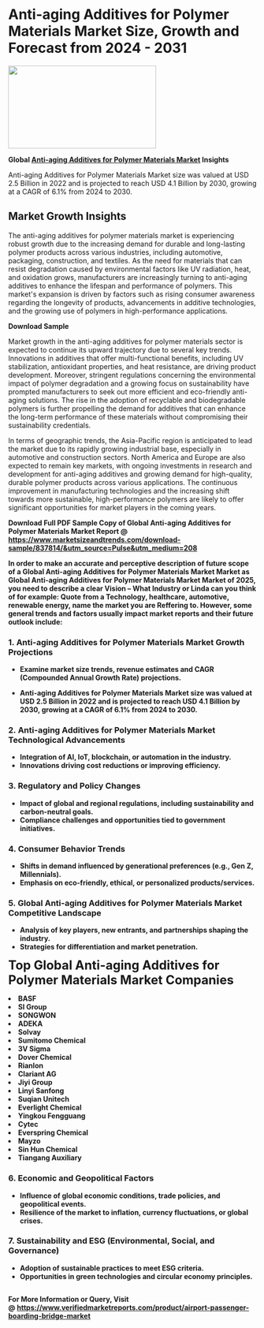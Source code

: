 <H1>Anti-aging Additives for Polymer Materials Market Size, Growth and Forecast from 2024 - 2031</H1><img class="aligncenter size-medium wp-image-584254" src="https://thirdeyenews.in/wp-content/uploads/2024/09/Global-Market-Research-300x168.jpeg" alt="" width="300" height="168" /><p><strong>Global&nbsp;<a href="https://www.marketsizeandtrends.com/download-sample/837814/&amp;utm_source=Pulse&amp;utm_medium=208">Anti-aging Additives for Polymer Materials Market</a> Insights</strong></p><p>Anti-aging Additives for Polymer Materials Market size was valued at USD 2.5 Billion in 2022 and is projected to reach USD 4.1 Billion by 2030, growing at a CAGR of 6.1% from 2024 to 2030.</p><p><h2>Market Growth Insights</h2> <p>The anti-aging additives for polymer materials market is experiencing robust growth due to the increasing demand for durable and long-lasting polymer products across various industries, including automotive, packaging, construction, and textiles. As the need for materials that can resist degradation caused by environmental factors like UV radiation, heat, and oxidation grows, manufacturers are increasingly turning to anti-aging additives to enhance the lifespan and performance of polymers. This market's expansion is driven by factors such as rising consumer awareness regarding the longevity of products, advancements in additive technologies, and the growing use of polymers in high-performance applications.</p> <p><strong>Download Sample</strong></p> <p>Market growth in the anti-aging additives for polymer materials sector is expected to continue its upward trajectory due to several key trends. Innovations in additives that offer multi-functional benefits, including UV stabilization, antioxidant properties, and heat resistance, are driving product development. Moreover, stringent regulations concerning the environmental impact of polymer degradation and a growing focus on sustainability have prompted manufacturers to seek out more efficient and eco-friendly anti-aging solutions. The rise in the adoption of recyclable and biodegradable polymers is further propelling the demand for additives that can enhance the long-term performance of these materials without compromising their sustainability credentials.</p> <p>In terms of geographic trends, the Asia-Pacific region is anticipated to lead the market due to its rapidly growing industrial base, especially in automotive and construction sectors. North America and Europe are also expected to remain key markets, with ongoing investments in research and development for anti-aging additives and growing demand for high-quality, durable polymer products across various applications. The continuous improvement in manufacturing technologies and the increasing shift towards more sustainable, high-performance polymers are likely to offer significant opportunities for market players in the coming years.</p> <p><strong></p><p><span class=""><strong>Download Full PDF Sample Copy of Global Anti-aging Additives for Polymer Materials Market Report</strong> @ <a href="https://www.marketsizeandtrends.com/download-sample/837814/&amp;utm_source=Pulse&amp;utm_medium=208" target="_blank">https://www.marketsizeandtrends.com/download-sample/837814/&amp;utm_source=Pulse&amp;utm_medium=208</a></span></p><p>In order to make an accurate and perceptive description of future scope of a Global&nbsp;Anti-aging Additives for Polymer Materials Market Market as Global&nbsp;Anti-aging Additives for Polymer Materials Market Market of 2025, you need to describe a clear Vision &ndash; What Industry or Linda can you think of for example: Quote from a Technology, healthcare, automotive, renewable energy, name the market you are Reffering to. However, some general trends and factors usually impact market reports and their future outlook include:</p><h3>1.&nbsp;<strong>Anti-aging Additives for Polymer Materials Market Growth Projections</strong></h3><ul><li>Examine market size trends, revenue estimates and CAGR (Compounded Annual Growth Rate) projections.</li><li><p>Anti-aging Additives for Polymer Materials Market size was valued at USD 2.5 Billion in 2022 and is projected to reach USD 4.1 Billion by 2030, growing at a CAGR of 6.1% from 2024 to 2030.</p></li></ul><h3>2.&nbsp;<strong>Anti-aging Additives for Polymer Materials Market Technological Advancements</strong></h3><ul><li>Integration of AI, IoT, blockchain, or automation in the industry.</li><li>Innovations driving cost reductions or improving efficiency.</li></ul><h3>3.&nbsp;<strong>Regulatory and Policy Changes</strong></h3><ul><li>Impact of global and regional regulations, including sustainability and carbon-neutral goals.</li><li>Compliance challenges and opportunities tied to government initiatives.</li></ul><h3>4.&nbsp;<strong>Consumer Behavior Trends</strong></h3><ul><li>Shifts in demand influenced by generational preferences (e.g., Gen Z, Millennials).</li><li>Emphasis on eco-friendly, ethical, or personalized products/services.</li></ul><h3>5.&nbsp;<strong>Global Anti-aging Additives for Polymer Materials Market Competitive Landscape</strong></h3><ul><li>Analysis of key players, new entrants, and partnerships shaping the industry.</li><li>Strategies for differentiation and market penetration.</li></ul><p data-pm-slice="1 1 []"><span style="color: inherit; font-family: inherit; font-size: 25px;">Top Global Anti-aging Additives for Polymer Materials Market Companies</span></p><div class="" data-test-id=""><p><li>BASF</li><li> SI Group</li><li> SONGWON</li><li> ADEKA</li><li> Solvay</li><li> Sumitomo Chemical</li><li> 3V Sigma</li><li> Dover Chemical</li><li> Rianlon</li><li> Clariant AG</li><li> Jiyi Group</li><li> Linyi Sanfong</li><li> Suqian Unitech</li><li> Everlight Chemical</li><li> Yingkou Fengguang</li><li> Cytec</li><li> Everspring Chemical</li><li> Mayzo</li><li> Sin Hun Chemical</li><li> Tiangang Auxiliary</li></p></div><h3>6.&nbsp;<strong>Economic and Geopolitical Factors</strong></h3><ul><li>Influence of global economic conditions, trade policies, and geopolitical events.</li><li>Resilience of the market to inflation, currency fluctuations, or global crises.</li></ul><h3>7.&nbsp;<strong>Sustainability and ESG (Environmental, Social, and Governance)</strong></h3><ul><li>Adoption of sustainable practices to meet ESG criteria.</li><li>Opportunities in green technologies and circular economy principles.</li></ul><h2><strong style="font-size: 14px;">For More Information or Query, Visit @&nbsp;</strong><a style="background-color: #ffffff; font-size: 14px;" href="https://www.marketsizeandtrends.com/report/anti-aging-additives-for-polymer-materials-market/" target="_blank">https://www.verifiedmarketreports.com/product/airport-passenger-boarding-bridge-market</a></h2>
